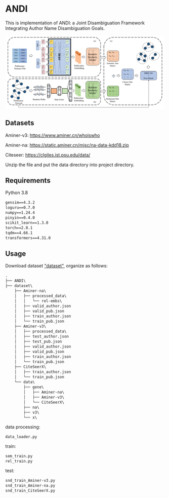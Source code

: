 # ANDI


This is implementation of ANDI: a Joint Disambiguation Framework Integrating Author Name Disambiguation Goals.


![Framework](/ANDI.png)

## Datasets
Aminer-v3: https://www.aminer.cn/whoiswho

Aminer-na: https://static.aminer.cn/misc/na-data-kdd18.zip

Citeseer: https://clgiles.ist.psu.edu/data/

Unzip the file and put the data directory into project directory.


## Requirements
Python 3.8

    gensim==4.3.2
    loguru==0.7.0
    numpy==1.24.4
    pinyin==0.4.0
    scikit_learn==1.3.0
    torch==2.0.1
    tqdm==4.66.1
    transformers==4.31.0

## Usage
Download dataset ["dataset"](), organize as follows:

    .
    ├── ANDI\
    ├── dataset\
        ├── Aminer-na\
        │   ├── processed_data\
        │   │   └── rel-embs\
        │   ├── valid_author.json
        │   ├── valid_pub.json
        │   ├── train_author.json
        │   └── train_pub.json
        ├── Aminer-v3\
        │   ├── processed_data\
        │   ├── test_author.json
        │   ├── test_pub.json
        │   ├── valid_author.json
        │   ├── valid_pub.json
        │   ├── train_author.json
        │   └── train_pub.json
        ├── CiteSeerX\
        │   ├── train_author.json
        │   └── train_pub.json
        └── data\
            ├── gene\
            │   ├── Aminer-na\
            │   ├── Aminer-v3\
            │   └── CiteSeerX\
            ├── na\
            ├── v3\
            └── x\

data processing:

    data_loader.py

train:

    sem_train.py
    rel_train.py

test:

    snd_train_Aminer-v3.py
    snd_train_Aminer-na.py
    snd_train_CiteSeerX.py

